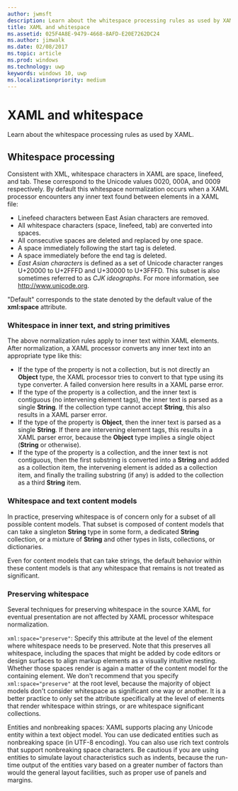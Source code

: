 ```yaml
---
author: jwmsft
description: Learn about the whitespace processing rules as used by XAML.
title: XAML and whitespace
ms.assetid: 025F4A8E-9479-4668-8AFD-E20E7262DC24
ms.author: jimwalk
ms.date: 02/08/2017
ms.topic: article
ms.prod: windows
ms.technology: uwp
keywords: windows 10, uwp
ms.localizationpriority: medium
---
```


# XAML and whitespace


Learn about the whitespace processing rules as used by XAML.

## Whitespace processing

Consistent with XML, whitespace characters in XAML are space, linefeed, and tab. These correspond to the Unicode values 0020, 000A, and 0009 respectively. By default this whitespace normalization occurs when a XAML processor encounters any inner text found between elements in a XAML file:

-   Linefeed characters between East Asian characters are removed.
-   All whitespace characters (space, linefeed, tab) are converted into spaces.
-   All consecutive spaces are deleted and replaced by one space.
-   A space immediately following the start tag is deleted.
-   A space immediately before the end tag is deleted.
-   *East Asian characters* is defined as a set of Unicode character ranges U+20000 to U+2FFFD and U+30000 to U+3FFFD. This subset is also sometimes referred to as *CJK ideographs*. For more information, see http://www.unicode.org.

"Default" corresponds to the state denoted by the default value of the **xml:space** attribute.

### Whitespace in inner text, and string primitives

The above normalization rules apply to inner text within XAML elements. After normalization, a XAML processor converts any inner text into an appropriate type like this:

-   If the type of the property is not a collection, but is not directly an **Object** type, the XAML processor tries to convert to that type using its type converter. A failed conversion here results in a XAML parse error.
-   If the type of the property is a collection, and the inner text is contiguous (no intervening element tags), the inner text is parsed as a single **String**. If the collection type cannot accept **String**, this also results in a XAML parser error.
-   If the type of the property is **Object**, then the inner text is parsed as a single **String**. If there are intervening element tags, this results in a XAML parser error, because the **Object** type implies a single object (**String** or otherwise).
-   If the type of the property is a collection, and the inner text is not contiguous, then the first substring is converted into a **String** and added as a collection item, the intervening element is added as a collection item, and finally the trailing substring (if any) is added to the collection as a third **String** item.

### Whitespace and text content models

In practice, preserving whitespace is of concern only for a subset of all possible content models. That subset is composed of content models that can take a singleton **String** type in some form, a dedicated **String** collection, or a mixture of **String** and other types in lists, collections, or dictionaries.

Even for content models that can take strings, the default behavior within these content models is that any whitespace that remains is not treated as significant.

### Preserving whitespace

Several techniques for preserving whitespace in the source XAML for eventual presentation are not affected by XAML processor whitespace normalization.

`xml:space="preserve"`: Specify this attribute at the level of the element where whitespace needs to be preserved. Note that this preserves all whitespace, including the spaces that might be added by code editors or design surfaces to align markup elements as a visually intuitive nesting. Whether those spaces render is again a matter of the content model for the containing element. We don't recommend that you specify `xml:space="preserve"` at the root level, because the majority of object models don't consider whitespace as significant one way or another. It is a better practice to only set the attribute specifically at the level of elements that render whitespace within strings, or are whitespace significant collections.

Entities and nonbreaking spaces: XAML supports placing any Unicode entity within a text object model. You can use dedicated entities such as nonbreaking space (in UTF-8 encoding). You can also use rich text controls that support nonbreaking space characters. Be cautious if you are using entities to simulate layout characteristics such as indents, because the run-time output of the entities vary based on a greater number of factors than would the general layout facilities, such as proper use of panels and margins.

